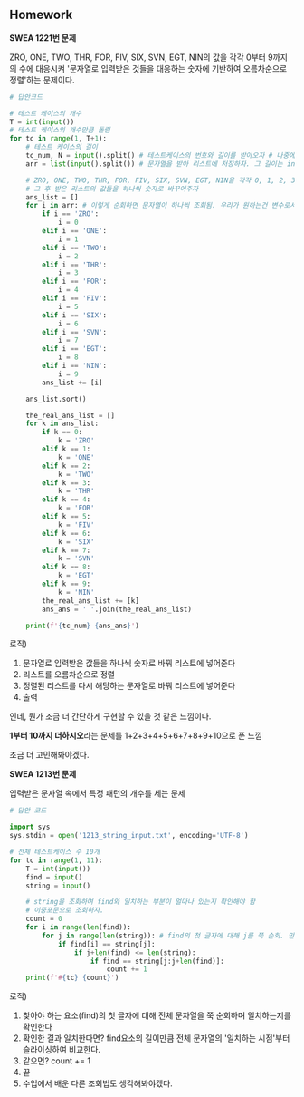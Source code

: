 ## Homework

**SWEA 1221번 문제**



ZRO, ONE, TWO, THR, FOR, FIV, SIX, SVN, EGT, NIN의 값을 각각 0부터 9까지의 수에 대응시켜 '문자열로 입력받은 것들을 대응하는 숫자에 기반하여 오름차순으로 정렬'하는 문제이다.



```python
# 답안코드

# 테스트 케이스의 개수
T = int(input())
# 테스트 케이스의 개수만큼 돌림
for tc in range(1, T+1):
    # 테스트 케이스의 길이
    tc_num, N = input().split() # 테스트케이스의 번호와 길이를 받아오자 # 나중에 N에 int 씌워주는거 까먹지 말자
    arr = list(input().split()) # 문자열을 받아 리스트에 저장하자. 그 길이는 int(N)과 같을 것

    # ZRO, ONE, TWO, THR, FOR, FIV, SIX, SVN, EGT, NIN을 각각 0, 1, 2, 3, 4, 5, 6, 7, 8, 9에 대응시키자
    # 그 후 받은 리스트의 값들을 하나씩 숫자로 바꾸어주자
    ans_list = []
    for i in arr: # 이렇게 순회하면 문자열이 하나씩 조회됨. 우리가 원하는건 변수로서의 항목들임
        if i == 'ZRO':
            i = 0
        elif i == 'ONE':
            i = 1
        elif i == 'TWO':
            i = 2
        elif i == 'THR':
            i = 3
        elif i == 'FOR':
            i = 4
        elif i == 'FIV':
            i = 5
        elif i == 'SIX':
            i = 6
        elif i == 'SVN':
            i = 7
        elif i == 'EGT':
            i = 8
        elif i == 'NIN':
            i = 9
        ans_list += [i]

    ans_list.sort()

    the_real_ans_list = []
    for k in ans_list:
        if k == 0:
            k = 'ZRO'
        elif k == 1:
            k = 'ONE'
        elif k == 2:
            k = 'TWO'
        elif k == 3:
            k = 'THR'
        elif k == 4:
            k = 'FOR'
        elif k == 5:
            k = 'FIV'
        elif k == 6:
            k = 'SIX'
        elif k == 7:
            k = 'SVN'
        elif k == 8:
            k = 'EGT'
        elif k == 9:
            k = 'NIN'
        the_real_ans_list += [k]
        ans_ans = ' '.join(the_real_ans_list)

    print(f'{tc_num} {ans_ans}')
```



로직)

1. 문자열로 입력받은 값들을 하나씩 숫자로 바꿔 리스트에 넣어준다
2. 리스트를 오름차순으로 정렬
3. 정렬된 리스트를 다시 해당하는 문자열로 바꿔 리스트에 넣어준다
4. 출력

인데, 뭔가 조금 더 간단하게 구현할 수 있을 것 같은 느낌이다.

**1부터 10까지 더하시오**라는 문제를 1+2+3+4+5+6+7+8+9+10으로 푼 느낌

조금 더 고민해봐야겠다.



**SWEA 1213번 문제**

입력받은 문자열 속에서 특정 패턴의 개수를 세는 문제

```python
# 답안 코드

import sys
sys.stdin = open('1213_string_input.txt', encoding='UTF-8')

# 전체 테스트케이스 수 10개
for tc in range(1, 11):
    T = int(input())
    find = input()
    string = input()

    # string을 조회하며 find와 일치하는 부분이 얼마나 있는지 확인해야 함
    # 이중포문으로 조회하자.
    count = 0
    for i in range(len(find)):
        for j in range(len(string)): # find의 첫 글자에 대해 j를 쭉 순회. 만약 같으면? find의 길이만큼 슬라이싱한 후 비교. 같으면? count += 1
            if find[i] == string[j]:
                if j+len(find) <= len(string):
                    if find == string[j:j+len(find)]:
                        count += 1
    print(f'#{tc} {count}')
```

로직)

1. 찾아야 하는 요소(find)의 첫 글자에 대해 전체 문자열을 쭉 순회하며 일치하는지를 확인한다
2. 확인한 결과 일치한다면? find요소의 길이만큼 전체 문자열의 '일치하는 시점'부터 슬라이싱하여 비교한다.
3. 같으면? count += 1
4. 끝
5. 수업에서 배운 다른 조회법도 생각해봐야겠다.
